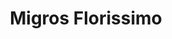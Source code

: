 ---
title: "Migros Florissimo"
url: /zuerich/migros-florissimo-regensdorferstrasse/
shop: Blumen
---